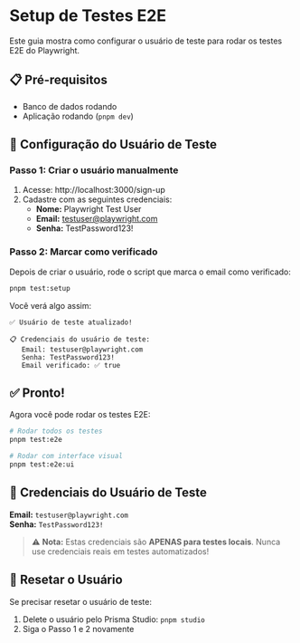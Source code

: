 # Setup de Testes E2E

Este guia mostra como configurar o usuário de teste para rodar os testes E2E do Playwright.

## 📋 Pré-requisitos

- Banco de dados rodando
- Aplicação rodando (`pnpm dev`)

## 🚀 Configuração do Usuário de Teste

### Passo 1: Criar o usuário manualmente

1. Acesse: http://localhost:3000/sign-up
2. Cadastre com as seguintes credenciais:
   - **Nome:** Playwright Test User
   - **Email:** testuser@playwright.com
   - **Senha:** TestPassword123!

### Passo 2: Marcar como verificado

Depois de criar o usuário, rode o script que marca o email como verificado:

```bash
pnpm test:setup
```

Você verá algo assim:

```
✅ Usuário de teste atualizado!

📋 Credenciais do usuário de teste:
   Email: testuser@playwright.com
   Senha: TestPassword123!
   Email verificado: ✅ true
```

## ✅ Pronto!

Agora você pode rodar os testes E2E:

```bash
# Rodar todos os testes
pnpm test:e2e

# Rodar com interface visual
pnpm test:e2e:ui
```

## 🔑 Credenciais do Usuário de Teste

**Email:** `testuser@playwright.com`  
**Senha:** `TestPassword123!`

> ⚠️ **Nota:** Estas credenciais são **APENAS para testes locais**. Nunca use credenciais reais em testes automatizados!

## 🔄 Resetar o Usuário

Se precisar resetar o usuário de teste:

1. Delete o usuário pelo Prisma Studio: `pnpm studio`
2. Siga o Passo 1 e 2 novamente

